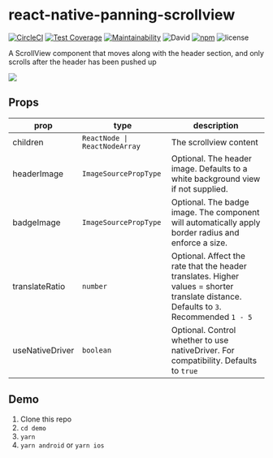 # react-native-panning-scrollview
[![CircleCI](https://circleci.com/gh/Moistbobo/react-native-panning-scrollview.svg?style=shield)](https://app.circleci.com/pipelines/github/Moistbobo/react-native-panning-scrollview)
[![Test Coverage](https://img.shields.io/codeclimate/coverage/Moistbobo/react-native-panning-scrollview)](https://codeclimate.com/github/Moistbobo/react-native-panning-scrollview/test_coverage)
[![Maintainability](https://img.shields.io/codeclimate/tech-debt/Moistbobo/react-native-panning-scrollview)](https://codeclimate.com/github/Moistbobo/react-native-panning-scrollview/maintainability)
![David](https://status.david-dm.org/gh/moistbobo/react-native-panning-scrollview.svg)
[![npm](https://img.shields.io/npm/v/react-native-panning-scrollview?color=dark%20green)](https://www.npmjs.com/package/react-native-panning-scrollview)
![license](https://img.shields.io/github/license/Moistbobo/react-native-panning-scrollview)

A ScrollView component that moves along with the header section, and only scrolls after the header has been pushed up

![](https://i.imgur.com/RejLzBD.gif)

## Props
| prop             | type                        | description            |
|------------------|-----------------------------|------------------------|
| children         | <code>ReactNode &#124; ReactNodeArray</code>    | The scrollview content 
| headerImage | `ImageSourcePropType`          |    Optional.    The header image. Defaults to a white background view if not supplied.                
| badgeImage          | `ImageSourcePropType` |       Optional.   The badge image. The component will automatically apply border radius and enforce a size.           
| translateRatio | `number` | Optional. Affect the rate that the header translates. Higher values = shorter translate distance. Defaults to `3`. Recommended `1 - 5`
|useNativeDriver |  `boolean` | Optional. Control whether to use nativeDriver. For compatibility. Defaults to `true`

## Demo
1. Clone this repo
2. `cd demo`
3. `yarn`
4. `yarn android` or `yarn ios`

